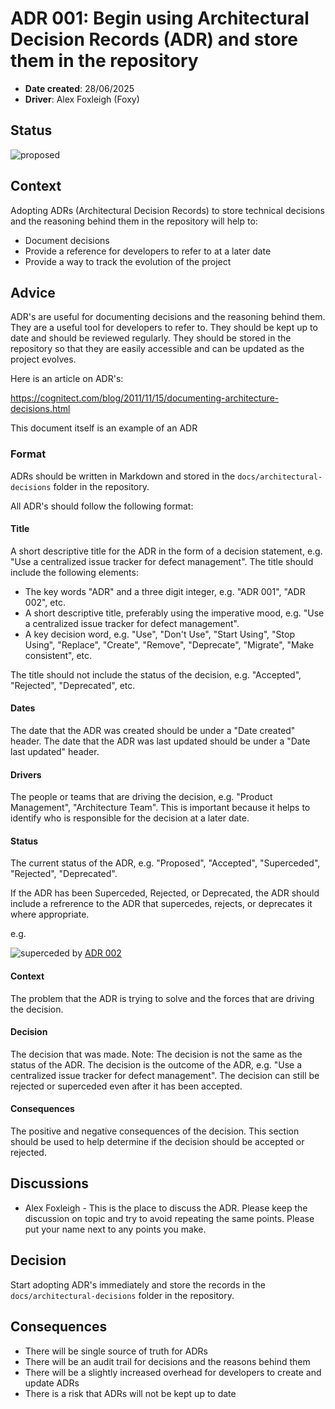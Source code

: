 # ADR 001: Begin using Architectural Decision Records (ADR) and store them in the repository

- **Date created**: 28/06/2025
- **Driver**: Alex Foxleigh (Foxy)

## Status

![proposed]

## Context

Adopting ADRs (Architectural Decision Records) to store technical decisions and
the reasoning behind them in the repository will help to:

- Document decisions
- Provide a reference for developers to refer to at a later date
- Provide a way to track the evolution of the project

## Advice

ADR's are useful for documenting decisions and the reasoning behind them. They
are a useful tool for developers to refer to. They should be kept up to
date and should be reviewed regularly. They should be stored in the repository
so that they are easily accessible and can be updated as the project evolves.

Here is an article on ADR's:

https://cognitect.com/blog/2011/11/15/documenting-architecture-decisions.html

This document itself is an example of an ADR

### Format

ADRs should be written in Markdown and stored in the `docs/architectural-decisions`
folder in the repository.

All ADR's should follow the following format:

#### **Title**

A short descriptive title for the ADR in the form of a decision statement, e.g.
"Use a centralized issue tracker for defect management". The title should
include the following elements:

- The key words "ADR" and a three digit integer, e.g. "ADR 001", "ADR 002", etc.
- A short descriptive title, preferably using the imperative mood, e.g. "Use a
  centralized issue tracker for defect management".
- A key decision word, e.g. "Use", "Don't Use", "Start Using", "Stop Using",
  "Replace", "Create", "Remove", "Deprecate", "Migrate", "Make consistent", etc.

The title should not include the status of the decision, e.g. "Accepted",
"Rejected", "Deprecated", etc.

#### **Dates**

The date that the ADR was created should be under a "Date created" header.
The date that the ADR was last updated should be under a "Date last updated" header.

#### **Drivers**

The people or teams that are driving the decision, e.g. "Product Management",
"Architecture Team". This is important because it helps to identify who is
responsible for the decision at a later date.

#### **Status**

The current status of the ADR, e.g. "Proposed", "Accepted", "Superceded",
"Rejected", "Deprecated".

If the ADR has been Superceded, Rejected, or Deprecated, the ADR should include
a refrerence to the ADR that supercedes, rejects, or deprecates it where appropriate.

e.g.

![superceded] by [ADR 002](./adr-002-use-experience-builder.md)

#### **Context**

The problem that the ADR is trying to solve and the forces that are driving the decision.

#### **Decision**

The decision that was made. Note: The decision is not the same as the status of
the ADR. The decision is the outcome of the ADR, e.g. "Use a centralized issue
tracker for defect management". The decision can still be rejected or
superceded even after it has been accepted.

#### **Consequences**

The positive and negative consequences of the decision. This section should be
used to help determine if the decision should be accepted or rejected.

## Discussions

- Alex Foxleigh - This is the place to discuss the ADR. Please keep the discussion
  on topic and try to avoid repeating the same points. Please put your name next to
  any points you make.

## Decision

Start adopting ADR's immediately and store the records in the
`docs/architectural-decisions` folder in the repository.

## Consequences

- There will be single source of truth for ADRs
- There will be an audit trail for decisions and the reasons behind them
- There will be a slightly increased overhead for developers to create and update
  ADRs
- There is a risk that ADRs will not be kept up to date

[proposed]: https://img.shields.io/badge/Proposed-yellow?style=for-the-badge
[accepted]: https://img.shields.io/badge/Accepted-green?style=for-the-badge
[superceded]: https://img.shields.io/badge/Superceded-orange?style=for-the-badge
[rejected]: https://img.shields.io/badge/Rejected-red?style=for-the-badge
[deprecated]: https://img.shields.io/badge/Deprecated-grey?style=for-the-badge
